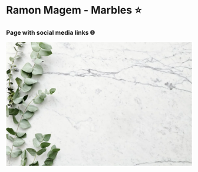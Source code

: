 # Ramon Magem - Marbles :star:

### Page with social media links :globe_with_meridians:

![marble block](./images/bg3.jpg)
